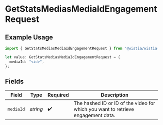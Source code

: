 # GetStatsMediasMediaIdEngagementRequest

## Example Usage

```typescript
import { GetStatsMediasMediaIdEngagementRequest } from "@wistia/wistia-api-client/models/operations";

let value: GetStatsMediasMediaIdEngagementRequest = {
  mediaId: "<id>",
};
```

## Fields

| Field                                                                            | Type                                                                             | Required                                                                         | Description                                                                      |
| -------------------------------------------------------------------------------- | -------------------------------------------------------------------------------- | -------------------------------------------------------------------------------- | -------------------------------------------------------------------------------- |
| `mediaId`                                                                        | *string*                                                                         | :heavy_check_mark:                                                               | The hashed ID or ID of the video for which you want to retrieve engagement data. |